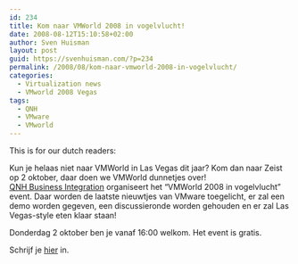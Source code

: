 ```yaml
---
id: 234
title: Kom naar VMWorld 2008 in vogelvlucht!
date: 2008-08-12T15:10:58+02:00
author: Sven Huisman
layout: post
guid: https://svenhuisman.com/?p=234
permalink: /2008/08/kom-naar-vmworld-2008-in-vogelvlucht/
categories:
  - Virtualization news
  - VMworld 2008 Vegas
tags:
  - QNH
  - VMware
  - VMworld
---
```

This is for our dutch readers:

Kun je helaas niet naar VMWorld in Las Vegas dit jaar? Kom dan naar Zeist op 2 oktober, daar doen we VMWorld dunnetjes over!  
<a title="QNH" href="http://www.qnh.nl" target="_blank">QNH Business Integration</a> organiseert het &#8220;VMWorld 2008 in vogelvlucht&#8221; event. Daar worden de laatste nieuwtjes van VMware toegelicht, er zal een demo worden gegeven, een discussieronde worden gehouden en er zal Las Vegas-style eten klaar staan!

Donderdag 2 oktober ben je vanaf 16:00 welkom. Het event is gratis.

Schrijf je <a title="VMWorld 2008 in vogelvlucht" href="http://www.vmwarepartners.com/pages/customers/qnh-infrastructure-bv/vmworld-2008-in-vogelvlucht/email.html?Campaign_Id=38781&Activity_Id=35981" target="_blank">hier</a> in.